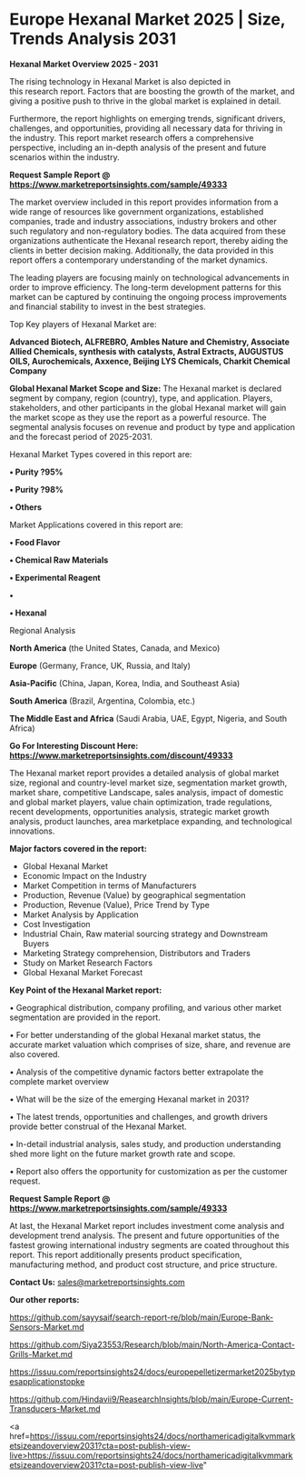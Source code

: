 # Europe Hexanal Market 2025 | Size, Trends Analysis 2031

<Strong> Hexanal Market Overview 2025 - 2031</strong>

The rising technology in Hexanal Market is also depicted in this research report. Factors that are boosting the growth of the market, and giving a positive push to thrive in the global market is explained in detail.

Furthermore, the report highlights on emerging trends, significant drivers, challenges, and opportunities, providing all necessary data for thriving in the industry. This report market research offers a comprehensive perspective, including an in-depth analysis of the present and future scenarios within the industry.

<strong>Request Sample Report @ <a href=https://www.marketreportsinsights.com/sample/49333>https://www.marketreportsinsights.com/sample/49333</a></strong>

The market overview included in this report provides information from a wide range of resources like government organizations, established companies, trade and industry associations, industry brokers and other such regulatory and non-regulatory bodies. The data acquired from these organizations authenticate the Hexanal research report, thereby aiding the clients in better decision making. Additionally, the data provided in this report offers a contemporary understanding of the market dynamics.

The leading players are focusing mainly on technological advancements in order to improve efficiency. The long-term development patterns for this market can be captured by continuing the ongoing process improvements and financial stability to invest in the best strategies.

Top Key players of Hexanal Market are:

<strong>Advanced Biotech, ALFREBRO, Ambles Nature and Chemistry, Associate Allied Chemicals, synthesis with catalysts, Astral Extracts, AUGUSTUS OILS, Aurochemicals, Axxence, Beijing LYS Chemicals, Charkit Chemical Company</strong>

<strong><b>Global Hexanal Market Scope and Size:</b></strong>
The Hexanal market is declared segment by company, region (country), type, and application. Players, stakeholders, and other participants in the global Hexanal market will gain the market scope as they use the report as a powerful resource. The segmental analysis focuses on revenue and product by type and application and the forecast period of 2025-2031.

Hexanal Market Types covered in this report are:

<strong>•  Purity ?95%

•  Purity ?98%

•  Others</strong>

Market Applications covered in this report are:

<strong>•  Food Flavor

•  Chemical Raw Materials

•  Experimental Reagent

•  

•  Hexanal</strong> 

Regional Analysis

<strong>North America</strong> (the United States, Canada, and Mexico)

<strong>Europe</strong> (Germany, France, UK, Russia, and Italy)

<strong>Asia-Pacific</strong> (China, Japan, Korea, India, and Southeast Asia)

<strong>South America</strong> (Brazil, Argentina, Colombia, etc.)

<strong>The Middle East and Africa</strong> (Saudi Arabia, UAE, Egypt, Nigeria, and South Africa)

<strong>Go For Interesting Discount Here: <a href=https://www.marketreportsinsights.com/discount/49333>https://www.marketreportsinsights.com/discount/49333</a></strong>

The Hexanal market report provides a detailed analysis of global market size, regional and country-level market size, segmentation market growth, market share, competitive Landscape, sales analysis, impact of domestic and global market players, value chain optimization, trade regulations, recent developments, opportunities analysis, strategic market growth analysis, product launches, area marketplace expanding, and technological innovations.

<strong><b>Major factors covered in the report:</b></strong>
<ul>
  <li>Global Hexanal Market </li>
  <li>Economic Impact on the Industry</li>
  <li>Market Competition in terms of Manufacturers</li>
  <li>Production, Revenue (Value) by geographical segmentation</li>
  <li>Production, Revenue (Value), Price Trend by Type</li>
  <li>Market Analysis by Application</li>
  <li>Cost Investigation</li>
  <li>Industrial Chain, Raw material sourcing strategy and Downstream Buyers</li>
  <li>Marketing Strategy comprehension, Distributors and Traders</li>
  <li>Study on Market Research Factors</li>
  <li>Global Hexanal Market Forecast</li>
</ul>

<strong><b>Key Point of the Hexanal Market report:</b></strong>

• Geographical distribution, company profiling, and various other market segmentation are provided in the report.

• For better understanding of the global Hexanal market status, the accurate market valuation which comprises of size, share, and revenue are also covered.

• Analysis of the competitive dynamic factors better extrapolate the complete market overview

• What will be the size of the emerging Hexanal market in 2031?

• The latest trends, opportunities and challenges, and growth drivers provide better construal of the Hexanal Market.

• In-detail industrial analysis, sales study, and production understanding shed more light on the future market growth rate and scope.

• Report also offers the opportunity for customization as per the customer request.

<strong>Request Sample Report @ <a href=https://www.marketreportsinsights.com/sample/49333>https://www.marketreportsinsights.com/sample/49333</a></strong>

At last, the Hexanal Market report includes investment come analysis and development trend analysis. The present and future opportunities of the fastest growing international industry segments are coated throughout this report. This report additionally presents product specification, manufacturing method, and product cost structure, and price structure.

<strong>Contact Us:</strong>
sales@marketreportsinsights.com

<strong>Our other reports:</strong>

<a href=https://github.com/sayysaif/search-report-re/blob/main/Europe-Bank-Sensors-Market.md>https://github.com/sayysaif/search-report-re/blob/main/Europe-Bank-Sensors-Market.md</a>

<a href=https://github.com/Siya23553/Research/blob/main/North-America-Contact-Grills-Market.md>https://github.com/Siya23553/Research/blob/main/North-America-Contact-Grills-Market.md</a>

<a href=https://issuu.com/reportsinsights24/docs/europepelletizermarket2025bytypesapplicationstopke>https://issuu.com/reportsinsights24/docs/europepelletizermarket2025bytypesapplicationstopke</a>

<a href=https://github.com/Hindavii9/ReasearchInsights/blob/main/Europe-Current-Transducers-Market.md>https://github.com/Hindavii9/ReasearchInsights/blob/main/Europe-Current-Transducers-Market.md</a>

<a href=https://issuu.com/reportsinsights24/docs/northamericadigitalkvmmarketsizeandoverview2031?cta=post-publish-view-live>https://issuu.com/reportsinsights24/docs/northamericadigitalkvmmarketsizeandoverview2031?cta=post-publish-view-live</a>"
